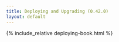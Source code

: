 ```yaml
---
title: Deploying and Upgrading (0.42.0)
layout: default
---
```


{% include_relative deploying-book.html %}
